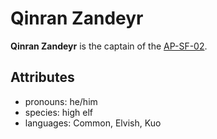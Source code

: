 # Qinran Zandeyr

**Qinran Zandeyr** is the captain of the [AP-SF-02](../../ap-sf-02).

## Attributes

- pronouns: he/him
- species: high elf
- languages: Common, Elvish, Kuo
